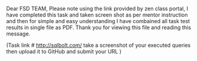 Dear FSD TEAM,
Please note using the link provided by zen class portal, I have completed this task and taken screen shot as per mentor instruction 
and then for simple and easy understanding I have combained all task test results in single file as PDF.
Thank you for viewing this file and reading this message.

(Task link # http://sqlbolt.com/ take a screenshot of your executed queries then upload it to GitHub and submit your URL
)
